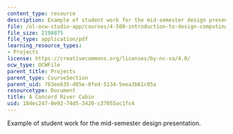 ```yaml
---
content_type: resource
description: Example of student work for the mid-semester design presentation.
file: /ol-ocw-studio-app/courses/4-500-introduction-to-design-computing-fall-2008/184ec2470e9274d53420c37055ac1fc4_assn4b_3.pdf
file_size: 2198875
file_type: application/pdf
learning_resource_types:
- Projects
license: https://creativecommons.org/licenses/by-nc-sa/4.0/
ocw_type: OCWFile
parent_title: Projects
parent_type: CourseSection
parent_uid: 763ee635-d85e-0fed-5134-5eea3b61c05a
resourcetype: Document
title: A Concord River Cabin
uid: 184ec247-0e92-74d5-3420-c37055ac1fc4
---
```

Example of student work for the mid-semester design presentation.